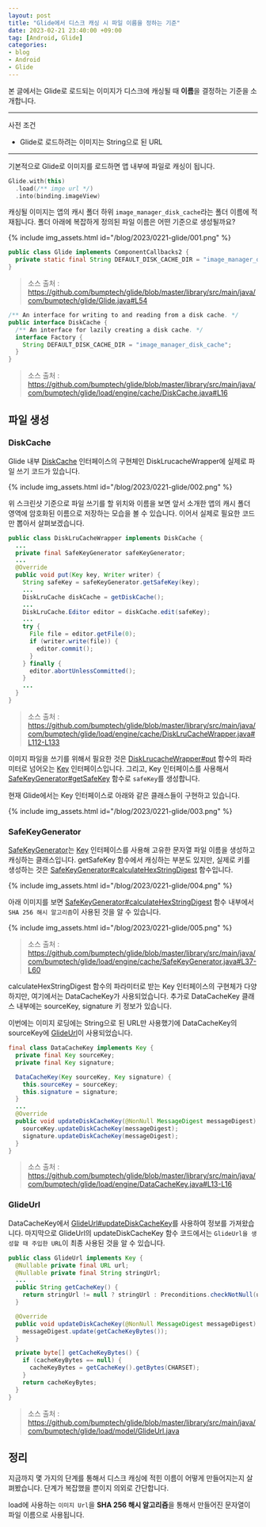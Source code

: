 ```yaml
---
layout: post
title: "Glide에서 디스크 캐싱 시 파일 이름을 정하는 기준"
date: 2023-02-21 23:40:00 +09:00
tag: [Android, Glide]
categories:
- blog
- Android
- Glide
---
```


본 글에서는 Glide로 로드되는 이미지가 디스크에 캐싱될 때 **이름**을 결정하는 기준을 소개합니다.

<!--more-->

------

사전 조건

- Glide로 로드하려는 이미지는 String으로 된 URL

------

기본적으로 Glide로 이미지를 로드하면 앱 내부에 파일로 캐싱이 됩니다.

```kotlin
Glide.with(this)
  .load(/** imge url */)
  .into(binding.imageView)
```

캐싱될 이미지는 앱의 캐시 폴더 하위 `image_manager_disk_cache`라는 폴더 이름에 적재됩니다. 폴더 아래에 복잡하게 정의된 파일 이름은 어떤 기준으로 생성될까요?

{% include img_assets.html id="/blog/2023/0221-glide/001.png" %}

```java
public class Glide implements ComponentCallbacks2 {
  private static final String DEFAULT_DISK_CACHE_DIR = "image_manager_disk_cache";
}
```

> 소스 출처 : https://github.com/bumptech/glide/blob/master/library/src/main/java/com/bumptech/glide/Glide.java#L54

```java
/** An interface for writing to and reading from a disk cache. */
public interface DiskCache {
  /** An interface for lazily creating a disk cache. */
  interface Factory {
    String DEFAULT_DISK_CACHE_DIR = "image_manager_disk_cache";
  }
}
```

> 소스 출처 : https://github.com/bumptech/glide/blob/master/library/src/main/java/com/bumptech/glide/load/engine/cache/DiskCache.java#L16

## 파일 생성

### DiskCache

Glide 내부 [DiskCache](https://bumptech.github.io/glide/javadocs/4140/library/com.bumptech.glide.load.engine.cache/-disk-cache/index.html?query=interface%20DiskCache) 인터페이스의 구현체인 DiskLrucacheWrapper에 실제로 파일 쓰기 코드가 있습니다. 

{% include img_assets.html id="/blog/2023/0221-glide/002.png" %}

위 스크린샷 기준으로 파일 쓰기를 할 위치와 이름을 보면 앞서 소개한 앱의 캐시 폴더 영역에 암호화된 이름으로 저장하는 모습을 볼 수 있습니다. 이어서 실제로 필요한 코드만 뽑아서 살펴보겠습니다. 

```java
public class DiskLruCacheWrapper implements DiskCache {
  ...
  private final SafeKeyGenerator safeKeyGenerator;
  ...    
  @Override
  public void put(Key key, Writer writer) {
    String safeKey = safeKeyGenerator.getSafeKey(key);
    ...
    DiskLruCache diskCache = getDiskCache();
    ...
    DiskLruCache.Editor editor = diskCache.edit(safeKey);
    ...
    try {
      File file = editor.getFile(0);
      if (writer.write(file)) {
        editor.commit();
      }
    } finally {
      editor.abortUnlessCommitted();
    }
    ...
  }
}
```

> 소스 출처 : https://github.com/bumptech/glide/blob/master/library/src/main/java/com/bumptech/glide/load/engine/cache/DiskLruCacheWrapper.java#L112-L133

이미지 파일을 쓰기를 위해서 필요한 것은 [DiskLrucacheWrapper#put](https://bumptech.github.io/glide/javadocs/4140/library/com.bumptech.glide.load.engine.cache/-disk-lru-cache-wrapper/put.html) 함수의 파라미터로 넘어오는 [Key](https://bumptech.github.io/glide/javadocs/4140/library/com.bumptech.glide.load/-key/index.html) 인터페이스입니다. 그리고, Key 인터페이스를 사용해서 [SafeKeyGenerator#getSafeKey](https://bumptech.github.io/glide/javadocs/4140/library/com.bumptech.glide.load.engine.cache/-safe-key-generator/get-safe-key.html) 함수로 `safeKey`를 생성합니다. 

현재 Glide에서는 Key 인터페이스로 아래와 같은 클래스들이 구현하고 있습니다.

{% include img_assets.html id="/blog/2023/0221-glide/003.png" %}

### SafeKeyGenerator

[SafeKeyGenerator](https://bumptech.github.io/glide/javadocs/4140/library/com.bumptech.glide.load.engine.cache/-safe-key-generator/index.html)는 [Key](https://bumptech.github.io/glide/javadocs/4140/library/com.bumptech.glide.load/-key/index.html) 인터페이스를 사용해 고유한 문자열 파일 이름을 생성하고 캐싱하는 클래스입니다. getSafeKey 함수에서 캐싱하는 부분도 있지만, 실제로 키를 생성하는 것은 [SafeKeyGenerator#calculateHexStringDigest](https://github.com/bumptech/glide/blob/master/library/src/main/java/com/bumptech/glide/load/engine/cache/SafeKeyGenerator.java#L51-L60) 함수입니다.

{% include img_assets.html id="/blog/2023/0221-glide/004.png" %}

아래 이미지를 보면 [SafeKeyGenerator#calculateHexStringDigest](https://github.com/bumptech/glide/blob/master/library/src/main/java/com/bumptech/glide/load/engine/cache/SafeKeyGenerator.java#L51-L60) 함수 내부에서 `SHA 256 해시 알고리즘`이 사용된 것을 알 수 있습니다.

{% include img_assets.html id="/blog/2023/0221-glide/005.png" %}

> 소스 출처 : https://github.com/bumptech/glide/blob/master/library/src/main/java/com/bumptech/glide/load/engine/cache/SafeKeyGenerator.java#L37-L60

calculateHexStringDigest 함수의 파라미터로 받는 Key 인터페이스의 구현체가 다양하지만, 여기에서는 DataCacheKey가 사용되었습니다. 추가로 DataCacheKey 클래스 내부에는 sourceKey, signature 키 정보가 있습니다. 

이번에는 이미지 로딩에는 String으로 된 URL만 사용했기에 DataCacheKey의 sourceKey에 [GlideUrl](https://github.com/bumptech/glide/blob/master/library/src/main/java/com/bumptech/glide/load/model/GlideUrl.java)이 사용되었습니다. 

```java
final class DataCacheKey implements Key {
  private final Key sourceKey;
  private final Key signature;

  DataCacheKey(Key sourceKey, Key signature) {
    this.sourceKey = sourceKey;
    this.signature = signature;
  }
  ...
  @Override
  public void updateDiskCacheKey(@NonNull MessageDigest messageDigest) {
    sourceKey.updateDiskCacheKey(messageDigest);
    signature.updateDiskCacheKey(messageDigest);
  }
}
```

> 소스 출처 : https://github.com/bumptech/glide/blob/master/library/src/main/java/com/bumptech/glide/load/engine/DataCacheKey.java#L13-L16

### GlideUrl

DataCacheKey에서 [GlideUrl#updateDiskCacheKey](https://bumptech.github.io/glide/javadocs/4140/library/com.bumptech.glide.load.model/-glide-url/update-disk-cache-key.html)를 사용하여 정보를 가져왔습니다. 마지막으로 GlideUrl의 updateDiskCacheKey 함수 코드에서는 `GlideUrl을 생성할 때 주입한 URL`이 최종 사용된 것을 알 수 있습니다.

```java
public class GlideUrl implements Key {
  @Nullable private final URL url;
  @Nullable private final String stringUrl;
  ...
  public String getCacheKey() {
    return stringUrl != null ? stringUrl : Preconditions.checkNotNull(url).toString();
  }

  @Override
  public void updateDiskCacheKey(@NonNull MessageDigest messageDigest) {
    messageDigest.update(getCacheKeyBytes());
  }

  private byte[] getCacheKeyBytes() {
    if (cacheKeyBytes == null) {
      cacheKeyBytes = getCacheKey().getBytes(CHARSET);
    }
    return cacheKeyBytes;
  }
}

```

> 소스 출처 : https://github.com/bumptech/glide/blob/master/library/src/main/java/com/bumptech/glide/load/model/GlideUrl.java

## 정리

지금까지 몇 가지의 단계를 통해서 디스크 캐싱에 적힌 이름이 어떻게 만들어지는지 살펴봤습니다. 단계가 복잡했을 뿐이지 의외로 간단합니다.

load에 사용하는 `이미지 Url`을 **SHA 256 해시 알고리즘**을 통해서 만들어진 문자열이 파일 이름으로 사용됩니다.
